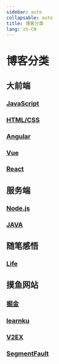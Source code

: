 ```yaml
---
sidebar: auto
collapsable: auto
title: 博客分类
lang: zh-CN
---
```


# 博客分类

## 大前端
### [JavaScript](/front/JavaScript/ "JavaScript")
### [HTML/CSS](/front/HTMLCSS/ "HTMLCSS")
### [Angular](/front/angular/ "angular")
### [Vue](/front/Vue/ "Vue")
### [React](/front/React/ "React")


## 服务端
### [Node.js](/server/nodejs/ "Node.js")
### [JAVA](/server/java/ "java")


## 随笔感悟
### [Life](/life/product/ "Life")


## 摸鱼网站

### [掘金](https://juejin.im/ "掘金")
### [learnku](https://learnku.com/topics "learnku")
### [V2EX](https://www.v2ex.com/ "V2EX")
### [SegmentFault](https://segmentfault.com/ "SegmentFault")


